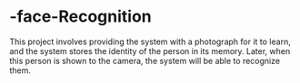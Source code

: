 # -face-Recognition
This project involves providing the system with a photograph for it to learn, and the system stores the identity of the 
person in its memory. Later, when this person is shown to the camera, the system will be able to recognize them.
